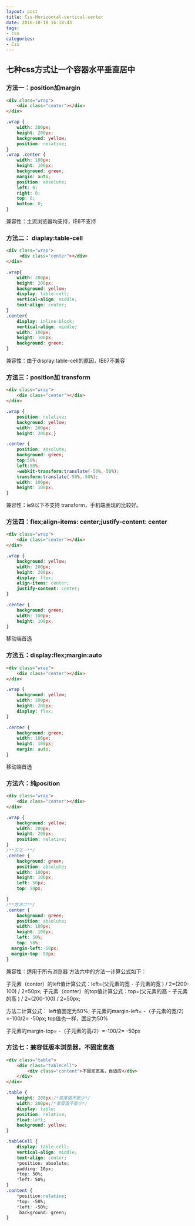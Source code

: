 ```yaml
---
layout: post
title: Css-Horizontal-vertical-center
date: 2016-10-18 16:18:43
tags:
- css
categories:
- Css
---
```


## 七种css方式让一个容器水平垂直居中
### 方法一：position加margin

```html
<div class="wrap">
    <div class="center"></div>
</div>
```
```css
.wrap {
    width: 200px;
    height: 200px;
    background: yellow;
    position: relative;
}
.wrap .center {
    width: 100px;
    height: 100px;
    background: green;
    margin: auto;
    position: absolute;
    left: 0;
    right: 0;
    top: 0;
    bottom: 0;
}
```
兼容性：主流浏览器均支持，IE6不支持
### 方法二： diaplay:table-cell
```html
<div class="wrap">
     <div class="center"></div>
</div>
```
```css
.wrap{
    width: 200px;
    height: 200px;
    background: yellow;
    display: table-cell;
    vertical-align: middle;
    text-align: center;
}
.center{
    display: inline-block;
    vertical-align: middle;
    width: 100px;
    height: 100px;
    background: green;
}
```
兼容性：由于display:table-cell的原因，IE67不兼容
### 方法三：position加 transform
```html
<div class="wrap">
    <div class="center"></div>
</div>
```
```css
.wrap {
    position: relative;
    background: yellow;
    width: 200px;
    height: 200px;}

.center {
    position: absolute;
    background: green;
    top:50%;
    left:50%;
    -webkit-transform:translate(-50%,-50%);
    transform:translate(-50%,-50%);
    width: 100px;
    height: 100px;
}
```
兼容性：ie9以下不支持 transform，手机端表现的比较好。

### 方法四：flex;align-items: center;justify-content: center
```html
<div class="wrap">
    <div class="center"></div>
</div>
```
```css
.wrap {
    background: yellow;
    width: 200px;
    height: 200px;
    display: flex;
    align-items: center;
    justify-content: center;
}

.center {
    background: green;
    width: 100px;
    height: 100px;
}
```
移动端首选
### 方法五：display:flex;margin:auto
```html
<div class="wrap">
    <div class="center"></div>
</div>
```
```css
.wrap {
    background: yellow;
    width: 200px;
    height: 200px;
    display: flex;
}

.center {
    background: green;
    width: 100px;
    height: 100px;
    margin: auto;
}
```
移动端首选
### 方法六：纯position
```html
<div class="wrap">
    <div class="center"></div>
</div>
```
```css
.wrap {
    background: yellow;
    width: 200px;
    height: 200px;
    position: relative;
}
/**方法一**/
.center {
    background: green;
    position: absolute;
    width: 100px;
    height: 100px;
    left: 50px;
    top: 50px;

}
/**方法二**/
.center {
    background: green;
    position: absolute;
    width: 100px;
    height: 100px;
    left: 50%;
    top: 50%;
  margin-left:-50px;
  margin-top:-50px;
}
```
兼容性：适用于所有浏览器
方法六中的方法一计算公式如下：

子元素（conter）的left值计算公式：left=(父元素的宽 - 子元素的宽 ) / 2=(200-100) / 2=50px; 子元素（conter）的top值计算公式：top=(父元素的高 - 子元素的高 ) / 2=(200-100) / 2=50px;

方法二计算公式：
left值固定为50%;
子元素的margin-left= -（子元素的宽/2）=-100/2= -50px;
top值也一样，固定为50%

子元素的margin-top= -（子元素的高/2）=-100/2= -50px
### 方法七：兼容低版本浏览器，不固定宽高
```html
<div class="table">
    <div class="tableCell">
        <div class="content">不固定宽高，自适应</div>
    </div>
</div>
```
```css
.table {
    height: 200px;/*高度值不能少*/
    width: 200px;/*宽度值不能少*/
    display: table;
    position: relative;
    float:left;
    background: yellow;
}      

.tableCell {
    display: table-cell;
    vertical-align: middle;
    text-align: center;        
    *position: absolute;
    padding: 10px;
    *top: 50%;
    *left: 50%;
}
.content {
    *position:relative;
    *top: -50%;
    *left: -50%;
     background: green;
}
```
